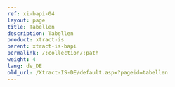 ```yaml
---
ref: xi-bapi-04
layout: page
title: Tabellen
description: Tabellen
product: xtract-is
parent: xtract-is-bapi
permalink: /:collection/:path
weight: 4
lang: de_DE
old_url: /Xtract-IS-DE/default.aspx?pageid=tabellen
---
```

